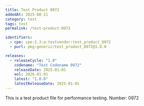 ```yaml
---
title: Test Product 0972
addedAt: 2025-08-21
category: test
tags: test
permalink: /test-product-0972

identifiers:
  - cpe: cpe:2.3:a:testvendor:test_product_0972
  - purl: pkg:generic/test_product_0972@1.0.0

releases:
  - releaseCycle: "1.0"
    codename: "Test Codename 0972"
    releaseDate: 2025-01-01
    eol: 2026-01-01
    latest: "1.0.0"
    latestReleaseDate: 2025-01-01
---
```


This is a test product file for performance testing. Number: 0972
